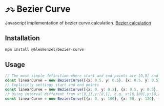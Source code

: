 # ⤴⤵ Bezier Curve

Javascript implementation of bezier curve calculation. [Bezier calculation](https://stackoverflow.com/a/8218244)

## Installation

```bash
npm install @alesmenzel/bezier-curve
```

## Usage

```ts
// The most simple definition where start and end points are [0,0] and [1,1] respectively
const linearCurve = new BezierCurve([{x: 0.5, y: 0.5}, {x: 0.5, y: 0.5}])
// Explicitly settings start and end points
const linearCurve = new BezierCurve([{x: 0, y: 0.2}, {x: 0.5, y: 0.5}, {x: 0.5, y: 0.5}, {x: 1, y: 0.7}])
// Using interval different from x:[0,1],y:[0,1], e.g. x:[0,100],y:[0,255]
const linearCurve = new BezierCurve([{x: 0, y: 100}, {x: 50, y: 120}, {x: 50, y: 140}, {x: 100, y: 255}])
```
